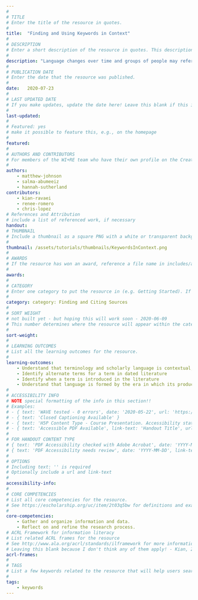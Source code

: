 ```yaml
---
#
# TITLE
# Enter the title of the resource in quotes.
#
title:  "Finding and Using Keywords in Context"
#
# DESCRIPTION
# Enter a short description of the resource in quotes. This description will appear on the list page as a preview, but not on the tutorial/workshop itself.
#
description: "Language changes over time and groups of people may refer to the same thing using different words. Learn how to use a variety of keywords when searching for resources!"
#
# PUBLICATION DATE
# Enter the date that the resource was published.
#
date:   2020-07-23
#
# LAST UPDATED DATE
# If you make updates, update the date here! Leave this blank if this is being published for the first time.
#
last-updated:
#
# Featured: yes
# make it possible to feature this, e.g., on the homepage
#
featured: 
#
# AUTHORS AND CONTRIBUTORS
# For members of the WI+RE team who have their own profile on the Creative Team page, enter the name as firstname-lastname (e.g. doug-worsham). For community partners who don't have their own profile on the WI+RE site, enter their name as Firstname Lastname (e.g. Gene Block). The names will appear in the order you enter them.
#
authors:
    - matthew-johnson
    - salma-abumeeiz
    - hannah-sutherland
contributors:
    - kian-ravaei
    - renee-romero
    - chris-lopez 
# References and Attribution
# include a list of referenced work, if necessary
handout: 
# THUMBNAIL
# Include a thumbnail as a square PNG with a white or transparent background. Our standard dimensions are 250x250 px, but any size square will do. Thumbnails for tutorials go in /assets/tutorials/thumbnails/, and for workshops, /assets/workshops/thumbnails/.
#
thumbnail: /assets/tutorials/thumbnails/KeywordsInContext.png
#
# AWARDS
# If the resource has won an award, reference a file name in includes/awards/ without the .html. For example, if it was accepted to PRIMO, you would write "primo". If the award isn't in includes/awards, create a new award file!
#
awards:
#
# CATEGORY
# Enter one category to put the resource in (e.g. Getting Started). If you enter a category that doesn't already exist, a new category will be created on the WI+RE site.
#
category: category: Finding and Citing Sources
#
# SORT WEIGHT
# not built yet - but hoping this will work soon - 2020-06-09
# This number determines where the resource will appear within the category. Larger numbers appear later within the category, and higher numbers appear earlier.
#
sort-weight:
#
# LEARNING OUTCOMES
# List all the learning outcomes for the resource.
#
learning-outcomes:
    - Understand that terminology and scholarly language is contextual, temporal, and fluid
    - Identify alternate terms for a term in dated literature
    - Identify when a term is introduced in the literature
    - Understand that language is formed by the era in which its produced and can serve as a form of oppression - naming is power
#
# ACCESSIBILITY INFO
# NOTE special formatting of the info in this section!!
# Examples:
# - { text: 'WAVE tested - 0 errors', date: '2020-05-22', url: 'https://wave.webaim.org/' }
# - { text: 'Closed Captioning Available' }
# - { text: 'H5P Content Type - Course Presentation. Accessibility status - Tested with no known problems', date: 'YYYY-MM-DD', url: 'https://h5p.org/documentation/installation/content-type-accessibility' }
# - { text: 'Accessible PDF Available', link-text: 'Handout Title', url: 'full-url' }
#
# FOR HANDOUT CONTENT TYPE
# { text: 'PDF Accessibility checked with Adobe Acrobat', date: 'YYYY-MM-DD' }
# { text: 'PDF Accessibility needs review', date: 'YYYY-MM-DD', link-text: 'Issue reported', url: 'link to issue' } 
#
# OPTIONS
# Including text: '' is required
# Optionally include a url and link-text
#
accessibility-info:
#
# CORE COMPETENCIES
# List all core competencies for the resource.
# See https://escholarship.org/uc/item/2t03q5bw for definitions and examples of each core competency
#
core-competencies:
    - Gather and organize information and data.
    - Reflect on and refine the research process.
# ACRL Framework for information literacy
# List related ACRL frames for the resource
# See http://www.ala.org/acrl/standards/ilframework for more information
# Leaving this blank because I don't think any of them apply! - Kian, 2020-07-15
acrl-frames:
#
# TAGS
# List a few keywords related to the resource that will help users search for it.
#
tags:
    - keywords
---
```

